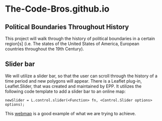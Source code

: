 # The-Code-Bros.github.io

## Political Boundaries Throughout History
This project will walk through the history of political boundaries in a certain region[s]
(i.e. The states of the United States of America, European countries throughout the 19th Century).

## Slider bar
We will utilize a slider bar, so that the user can scroll through the history of a
time period and new polygons will appear. There is a Leaflet plug-in, Leaflet.Slider,
that was created and maintained by EPP. It utilizes the following code template to
add a slider bar to an online map:

```
newSlider = L.control.slider(<Function> fn, <Control.Slider options> options);
```

This [webmap](https://www.timemaps.com/history/europe-1453ad/) is a good example of what we are trying to achieve.
